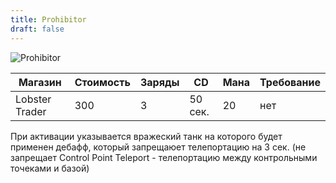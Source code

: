 ```yaml
---
title: Prohibitor
draft: false
---
```


![Prohibitor](/media/Items/BTNProhibitor.png)

| Магазин         | Стоимость | Заряды | CD        | Мана | Требование |
| --------------  | --------- | ------ | --------- | ---- |----------- |
| Lobster Trader  | 300       | 3      | 50 сек.   | 20   | нет        |

При активации указывается вражеский танк на которого будет применен дебафф, который запрещаюет телепортацию на 3 сек. (не запрещает Control Point Teleport - телепортацию между контрольными точеками и базой)